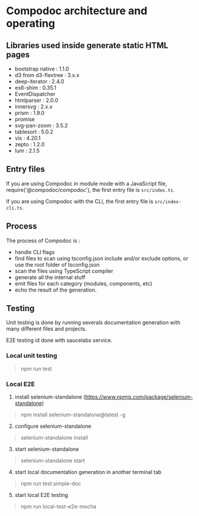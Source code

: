 # Compodoc architecture and operating

## Libraries used inside generate static HTML pages

- bootstrap native : 1.1.0
- d3 from d3-flextree : 3.x.x
- deep-iterator : 2.4.0
- es6-shim : 0.35.1
- EventDispatcher
- htmlparser : 2.0.0
- innersvg : 2.x.x
- prism : 1.9.0
- promise
- svg-pan-zoom : 3.5.2
- tablesort : 5.0.2
- vis : 4.20.1
- zepto : 1.2.0
- lunr : 2.1.5

## Entry files

If you are using Compodoc in module mode with a JavaScript file, require('@compodoc/compodoc'), the first entry file is `src/index.ts`.

If you are using Compodoc with the CLI, the first entry file is `src/index-cli.ts`.

## Process

The process of Compodoc is :

- handle CLI flags
- find files to scan using tsconfig.json include and/or exclude options, or use the root folder of tsconfig.json
- scan the files using TypeScript compiler
- generate all the internal stuff
- emit files for each category (modules, components, etc)
- echo the result of the generation.

## Testing

Unit testing is done by running severals documentation generation with many different files and projects.

E2E testing id done with saucelabs service.

### Local unit testing

> npm run test

### Local E2E

1. install selenium-standalone (https://www.npmjs.com/package/selenium-standalone)

> npm install selenium-standalone@latest -g

2. configure selenium-standalone

> selenium-standalone install

3. start selenium-standalone

> selenium-standalone start

4. start local documentation generation in another terminal tab 

> npm run test:simple-doc

5. start local E2E testing

> npm run local-test-e2e-mocha
